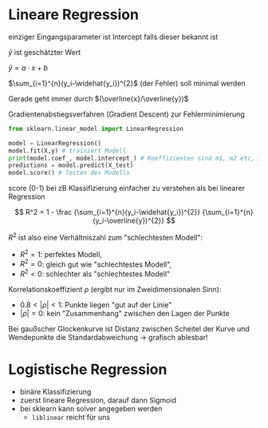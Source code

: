 # Lineare Regression

einziger Eingangsparameter ist Intercept falls dieser bekannt ist

$\widehat{y}$ ist geschätzter Wert

$\widehat{y}=a\cdot{}x+b$

$\sum_{i=1}^{n}(y_i-\widehat{y_i})^{2}$ (der Fehler) soll minimal werden

Gerade geht immer durch $(\overline{x}/\overline{y})$

Gradientenabstiegsverfahren (Gradient Descent) zur Fehlerminimierung

```python
from sklearn.linear_model import LinearRegression

model = LinearRegression()
model.fit(X,y) # trainiert Modell
print(model.coef_, model.intercept_) # Koeffizienten sind m1, m2 etc, Intercept ist b
predictions = model.predict(X_test)
model.score() # Testen des Modells
```

score (0-1) bei zB Klassifizierung einfacher zu verstehen als bei linearer Regression

$$
R^2 = 1 - \frac
{\sum_{i=1}^{n}(y_i-\widehat{y_i})^{2}}
{\sum_{i=1}^{n}(y_i-\overline{y})^{2}}
$$

$R^2$ ist also eine Verhältniszahl zum "schlechtesten Modell":

- $R^2 = 1$: perfektes Modell,
- $R^2 = 0$: gleich gut wie "schlechtestes Modell",
- $R^2 < 0$: schlechter als "schlechtestes Modell"

Korrelationskoeffizient $\rho$ (ergibt nur im Zweidimensionalen Sinn):

- $0.8 < |\rho| < 1$: Punkte liegen "gut auf der Linie"
- $|\rho| = 0$: kein "Zusammenhang" zwischen den Lagen der Punkte

Bei gaußscher Glockenkurve ist Distanz zwischen Scheitel der Kurve und Wendepunkte die Standardabweichung -> grafisch ablesbar!

# Logistische Regression

- binäre Klassifizierung
- zuerst lineare Regression, darauf dann Sigmoid
- bei sklearn kann solver angegeben werden
  - `liblinear` reicht für uns
